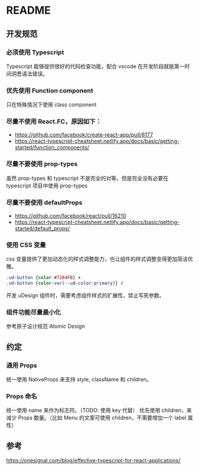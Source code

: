 # README

## 开发规范

### 必须使用 Typescript

Typescript 能够提供很好的代码检查功能，配合 vscode 在开发阶段就能第一时间洞悉语法错误。

### 优先使用 Function component

只在特殊情况下使用 class component

### 尽量不使用 React.FC，原因如下：

- https://github.com/facebook/create-react-app/pull/8177
- https://react-typescript-cheatsheet.netlify.app/docs/basic/getting-started/function_components/

### 尽量不要使用 prop-types

虽然 prop-types 和 typescript 不是完全的对等，但是完全没有必要在 typescript 项目中使用 prop-types

### 尽量不要使用 defaultProps

- https://github.com/facebook/react/pull/16210
- https://react-typescript-cheatsheet.netlify.app/docs/basic/getting-started/default_props/

### 使用 CSS 变量

css 变量提供了更加动态化的样式调整能力，也让组件的样式调整变得更加简洁优雅。

```css
.ud-button {color:#7284FB} ×
.ud-button {color:var(--ud-color-primary)} √
```

开发 uDesign 组件时，需要考虑组件样式的扩展性，禁止写死参数。

### 组件功能尽量最小化

参考原子设计规范 Atomic Design

## 约定

### 通用 Props

统一使用 NativeProps 来支持 style, className 和 children。

### Props 命名

统一使用 name 来作为标志符。（TODO: 使用 key 代替）
优先使用 children，来减少 Props 数量。（比如 Menu 的文案可使用 children，不需要增加一个 label 属性）

## 参考

https://onesignal.com/blog/effective-typescript-for-react-applications/
